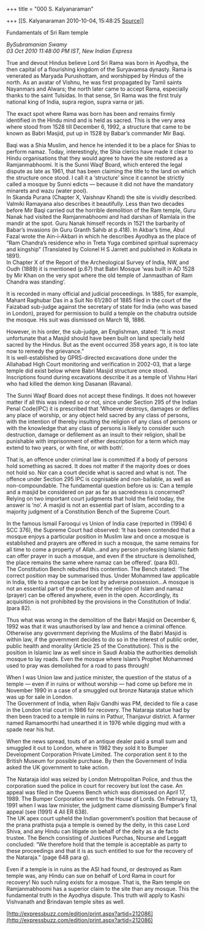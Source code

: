 +++
title = "000 S. Kalyanaraman"

+++
[[S. Kalyanaraman	2010-10-04, 15:48:25 [Source](https://groups.google.com/g/bvparishat/c/TIxvl5HBtz0)]]



Fundamentals of Sri Ram temple

*BySubramanian Swamy  
03 Oct 2010 11:48:00 PM IST, New Indian Express*

True and devout Hindus believe Lord Sri Rama was born in Ayodhya, the then capital of a flourishing kingdom of the Suryavamsa dynasty. Rama is venerated as Maryada Purushottam, and worshipped by Hindus of the north. As an avatar of Vishnu, he was first propagated by Tamil saints Nayanmars and Alwars; the north later came to accept Rama, especially thanks to the saint Tulsidas. In that sense, Sri Rama was the first truly national king of India, supra region, supra varna or jati.

  
The exact spot where Rama was born has been and remains firmly identified in the Hindu mind and is held as sacred. This is the very area where stood from 1528 till December 6, 1992, a structure that came to be known as Babri Masjid, put up in 1528 by Babar’s commander Mir Baqi.

  
Baqi was a Shia Muslim, and hence he intended it to be a place for Shias to perform namaz. Today, interestingly, the Shia clerics have made it clear to Hindu organisations that they would agree to have the site restored as a Ramjanmabhoomi. It is the Sunni Waqf Board, which entered the legal dispute as late as 1961, that has been claiming the title to the land on which the structure once stood. I call it a ‘structure’ since it cannot be strictly called a mosque by Sunni edicts — because it did not have the mandatory minarets and wazu (water pool).  
In Skanda Purana (Chapter X, Vaishnav Khand) the site is vividly described. Valmiki Ramayana also describes it beautifully. Less than two decades before Mir Baqi carried out the horrible demolition of the Ram temple, Guru Nanak had visited the Ramjanmabhoomi and had darshan of Ramlala in the mandir at the spot. Guru Nanak himself records in 1521 the barbarity of Babar’s invasions (in Guru Granth Sahib at p.418). In Akbar’s time, Abul Fazal wrote the Ain-i-Akbari in which he describes Ayodhya as the place of “Ram Chandra’s residence who in Treta Yuga combined spiritual supremacy and kingship” (Translated by Colonel H S Jarrett and published in Kolkata in 1891).  
In Chapter X of the Report of the Archeological Survey of India, NW, and Oudh (1889) it is mentioned (p.67) that Babri Mosque ‘was built in AD 1528 by Mir Khan on the very spot where the old temple of Janmasthan of Ram Chandra was standing’.

  
It is recorded in many official and judicial proceedings. In 1885, for example, Mahant Raghubar Das in a Suit No 61/280 of 1885 filed in the court of the Faizabad sub-judge against the secretary of state for India (who was based in London), prayed for permission to build a temple on the chabutra outside the mosque. His suit was dismissed on March 18, 1886.

  
However, in his order, the sub-judge, an Englishman, stated: “It is most unfortunate that a Masjid should have been built on land specially held sacred by the Hindus. But as the event occurred 358 years ago, it is too late now to remedy the grievance.”  
It is well-established by GPRS-directed excavations done under the Allahabad High Court monitoring and verification in 2002-03, that a large temple did exist below where Babri Masjid structure once stood. Inscriptions found during excavations describe it as a temple of Vishnu Hari who had killed the demon king Dasanan (Ravana).

  
The Sunni Waqf Board does not accept these findings. It does not however matter if all this was indeed so or not, since under Section 295 of the Indian Penal Code(IPC) it is prescribed that ‘Whoever destroys, damages or defiles any place of worship, or any object held sacred by any class of persons, with the intention of thereby insulting the religion of any class of persons or with the knowledge that any class of persons is likely to consider such destruction, damage or defilement as an insult to their religion, shall be punishable with imprisonment of either description for a term which may extend to two years, or with fine, or with both’.

  
That is, an offence under criminal law is committed if a body of persons hold something as sacred. It does not matter if the majority does or does not hold so. Nor can a court decide what is sacred and what is not. The offence under Section 295 IPC is cognisable and non-bailable, as well as non-compoundable. The fundamental question before us is: Can a temple and a masjid be considered on par as far as sacredness is concerned? Relying on two important court judgments that hold the field today, the answer is ‘no’. A masjid is not an essential part of Islam, according to a majority judgment of a Constitution Bench of the Supreme Court.

  
In the famous Ismail Farooqui vs Union of India case (reported in (1994) 6 SCC 376), the Supreme Court had observed: ‘It has been contended that a mosque enjoys a particular position in Muslim law and once a mosque is established and prayers are offered in such a mosque, the same remains for all time to come a property of Allah…and any person professing Islamic faith can offer prayer in such a mosque, and even if the structure is demolished, the place remains the same where namaz can be offered’. (para 80).  
The Constitution Bench rebutted this contention. The Bench stated: ‘The correct position may be summarised thus. Under Mohammed law applicable in India, title to a mosque can be lost by adverse possession…A mosque is not an essential part of the practice of the religion of Islam and namaz (prayer) can be offered anywhere, even in the open. Accordingly, its acquisition is not prohibited by the provisions in the Constitution of India’. (para 82).

  
Thus what was wrong in the demolition of the Babri Masjid on December 6, 1992 was that it was unauthorised by law and hence a criminal offence. Otherwise any government depriving the Muslims of the Babri Masjid is within law, if the government decides to do so in the interest of public order, public health and morality (Article 25 of the Constitution). This is the position in Islamic law as well since in Saudi Arabia the authorities demolish mosque to lay roads. Even the mosque where Islam’s Prophet Mohammed used to pray was demolished for a road to pass through!

  
When I was Union law and justice minister, the question of the status of a temple — even if in ruins or without worship — had come up before me in November 1990 in a case of a smuggled out bronze Nataraja statue which was up for sale in London.  
The Government of India, when Rajiv Gandhi was PM, decided to file a case in the London trial court in 1986 for recovery. The Nataraja statue had by then been traced to a temple in ruins in Pathur, Thanjavur district. A farmer named Ramamoorthi had unearthed it in 1976 while digging mud with a spade near his hut.

  
When the news spread, touts of an antique dealer paid a small sum and smuggled it out to London, where in 1982 they sold it to Bumper Development Corporation Private Limited. The corporation sent it to the British Museum for possible purchase. By then the Government of India asked the UK government to take action.

  
The Nataraja idol was seized by London Metropolitan Police, and thus the corporation sued the police in court for recovery but lost the case. An appeal was filed in the Queens Bench which was dismissed on April 17, 1989. The Bumper Corporation went to the House of Lords. On February 13, 1991 when I was law minister, the judgment came dismissing Bumper’s final appeal (see (1991) 4 All ER 638).  
The UK apex court upheld the Indian government’s position that because of the prana prathista puja a temple is owned by the deity, in this case Lord Shiva, and any Hindu can litigate on behalf of the deity as a de facto trustee. The Bench consisting of Justices Purchas, Nourse and Leggatt concluded: “We therefore hold that the temple is acceptable as party to these proceedings and that it is as such entitled to sue for the recovery of the Nataraja.” (page 648 para g).

  
Even if a temple is in ruins as the ASI had found, or destroyed as Ram temple was, any Hindu can sue on behalf of Lord Rama in court for recovery! No such ruling exists for a mosque. That is, the Ram temple on Ramjanmabhoomi has a superior claim to the site than any mosque. This the fundamental truth in the Ayodhya dispute. This truth will apply to Kashi Vishvanath and Brindavan temple sites as well.

[http://expressbuzz.com/edition/print.aspx?artid=212086](http://expressbuzz.com/edition/print.aspx?artid=212086)

  

